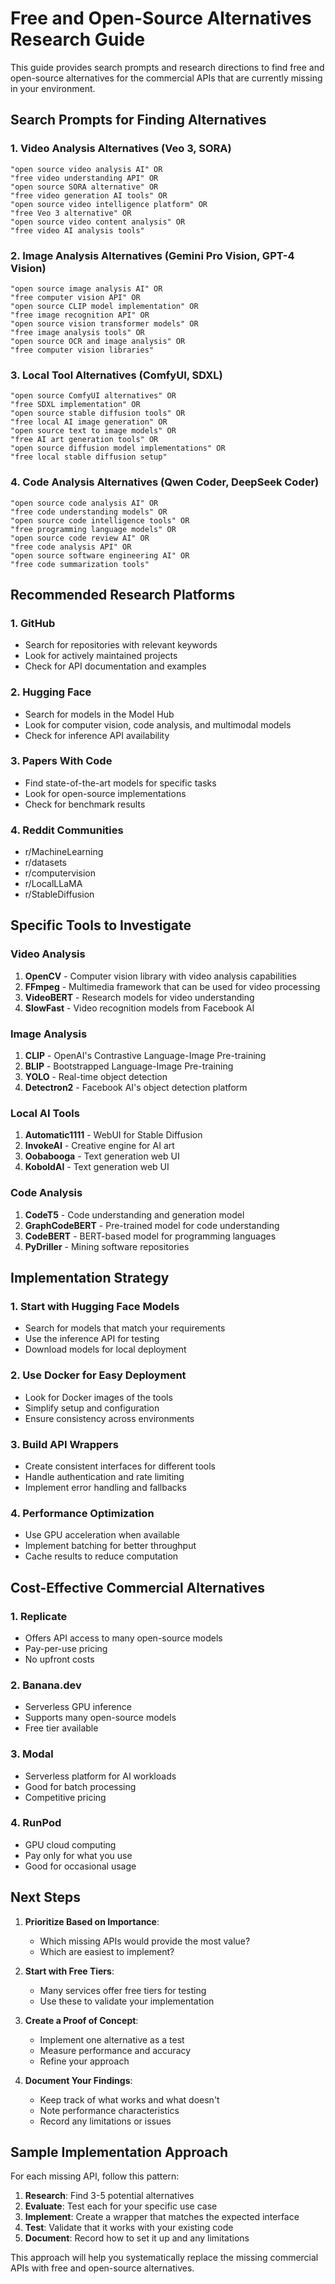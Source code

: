 # Free and Open-Source Alternatives Research Guide

This guide provides search prompts and research directions to find free and open-source alternatives for the commercial APIs that are currently missing in your environment.

## Search Prompts for Finding Alternatives

### 1. Video Analysis Alternatives (Veo 3, SORA)

```
"open source video analysis AI" OR 
"free video understanding API" OR 
"open source SORA alternative" OR 
"free video generation AI tools" OR 
"open source video intelligence platform" OR 
"free Veo 3 alternative" OR 
"open source video content analysis" OR 
"free video AI analysis tools"
```

### 2. Image Analysis Alternatives (Gemini Pro Vision, GPT-4 Vision)

```
"open source image analysis AI" OR 
"free computer vision API" OR 
"open source CLIP model implementation" OR 
"free image recognition API" OR 
"open source vision transformer models" OR 
"free image analysis tools" OR 
"open source OCR and image analysis" OR 
"free computer vision libraries"
```

### 3. Local Tool Alternatives (ComfyUI, SDXL)

```
"open source ComfyUI alternatives" OR 
"free SDXL implementation" OR 
"open source stable diffusion tools" OR 
"free local AI image generation" OR 
"open source text to image models" OR 
"free AI art generation tools" OR 
"open source diffusion model implementations" OR 
"free local stable diffusion setup"
```

### 4. Code Analysis Alternatives (Qwen Coder, DeepSeek Coder)

```
"open source code analysis AI" OR 
"free code understanding models" OR 
"open source code intelligence tools" OR 
"free programming language models" OR 
"open source code review AI" OR 
"free code analysis API" OR 
"open source software engineering AI" OR 
"free code summarization tools"
```

## Recommended Research Platforms

### 1. GitHub

- Search for repositories with relevant keywords
- Look for actively maintained projects
- Check for API documentation and examples

### 2. Hugging Face

- Search for models in the Model Hub
- Look for computer vision, code analysis, and multimodal models
- Check for inference API availability

### 3. Papers With Code

- Find state-of-the-art models for specific tasks
- Look for open-source implementations
- Check for benchmark results

### 4. Reddit Communities

- r/MachineLearning
- r/datasets
- r/computervision
- r/LocalLLaMA
- r/StableDiffusion

## Specific Tools to Investigate

### Video Analysis

1. **OpenCV** - Computer vision library with video analysis capabilities
2. **FFmpeg** - Multimedia framework that can be used for video processing
3. **VideoBERT** - Research models for video understanding
4. **SlowFast** - Video recognition models from Facebook AI

### Image Analysis

1. **CLIP** - OpenAI's Contrastive Language-Image Pre-training
2. **BLIP** - Bootstrapped Language-Image Pre-training
3. **YOLO** - Real-time object detection
4. **Detectron2** - Facebook AI's object detection platform

### Local AI Tools

1. **Automatic1111** - WebUI for Stable Diffusion
2. **InvokeAI** - Creative engine for AI art
3. **Oobabooga** - Text generation web UI
4. **KoboldAI** - Text generation web UI

### Code Analysis

1. **CodeT5** - Code understanding and generation model
2. **GraphCodeBERT** - Pre-trained model for code understanding
3. **CodeBERT** - BERT-based model for programming languages
4. **PyDriller** - Mining software repositories

## Implementation Strategy

### 1. Start with Hugging Face Models

- Search for models that match your requirements
- Use the inference API for testing
- Download models for local deployment

### 2. Use Docker for Easy Deployment

- Look for Docker images of the tools
- Simplify setup and configuration
- Ensure consistency across environments

### 3. Build API Wrappers

- Create consistent interfaces for different tools
- Handle authentication and rate limiting
- Implement error handling and fallbacks

### 4. Performance Optimization

- Use GPU acceleration when available
- Implement batching for better throughput
- Cache results to reduce computation

## Cost-Effective Commercial Alternatives

### 1. Replicate

- Offers API access to many open-source models
- Pay-per-use pricing
- No upfront costs

### 2. Banana.dev

- Serverless GPU inference
- Supports many open-source models
- Free tier available

### 3. Modal

- Serverless platform for AI workloads
- Good for batch processing
- Competitive pricing

### 4. RunPod

- GPU cloud computing
- Pay only for what you use
- Good for occasional usage

## Next Steps

1. **Prioritize Based on Importance**:
   - Which missing APIs would provide the most value?
   - Which are easiest to implement?

2. **Start with Free Tiers**:
   - Many services offer free tiers for testing
   - Use these to validate your implementation

3. **Create a Proof of Concept**:
   - Implement one alternative as a test
   - Measure performance and accuracy
   - Refine your approach

4. **Document Your Findings**:
   - Keep track of what works and what doesn't
   - Note performance characteristics
   - Record any limitations or issues

## Sample Implementation Approach

For each missing API, follow this pattern:

1. **Research**: Find 3-5 potential alternatives
2. **Evaluate**: Test each for your specific use case
3. **Implement**: Create a wrapper that matches the expected interface
4. **Test**: Validate that it works with your existing code
5. **Document**: Record how to set it up and any limitations

This approach will help you systematically replace the missing commercial APIs with free and open-source alternatives.
